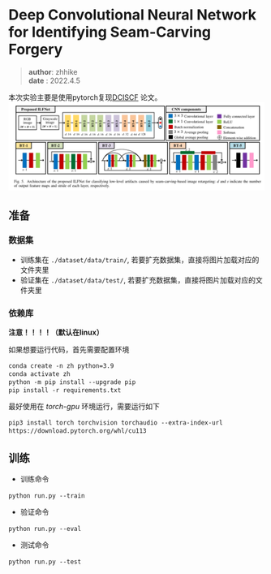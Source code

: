 # Deep Convolutional Neural Network for Identifying Seam-Carving Forgery
> **author**: zhhike \
> **date** : 2022.4.5

本次实验主要是使用pytorch复现[DCISCF](https://arxiv.org/abs/2007.02393) 论文。
![模型](./Img/model.png)

## 准备
### 数据集
* 训练集在 `./dataset/data/train/`, 若要扩充数据集，直接将图片加载对应的文件夹里
* 验证集在 `./dataset/data/test/`, 若要扩充数据集，直接将图片加载对应的文件夹里

### 依赖库
**注意！！！！（默认在linux）**

如果想要运行代码，首先需要配置环境
```angular2html
conda create -n zh python=3.9
conda activate zh
python -m pip install --upgrade pip
pip install -r requirements.txt
```

最好使用在 *torch-gpu* 环境运行，需要运行如下
```angular2html
pip3 install torch torchvision torchaudio --extra-index-url https://download.pytorch.org/whl/cu113
```

## 训练
* 训练命令

`python run.py --train`

* 验证命令

`python run.py --eval`

* 测试命令

`python run.py --test`
